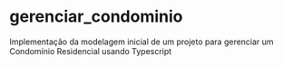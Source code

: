 # gerenciar_condominio

Implementação da modelagem inicial de um projeto para gerenciar um Condomínio Residencial usando Typescript
